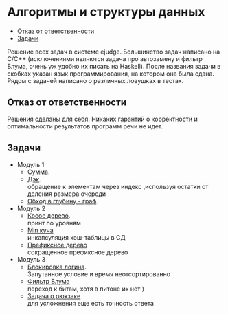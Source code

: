 <h1> Алгоритмы и структуры данных </h1>

* [Отказ от ответственности](#отказ-от-ответственности)
* [Задачи](#задачи)

Решение всех задач в системе ejudge. Большинство задач написано на C/C++ (исключениями являются задача про автозамену и
фильтр Блума, очень уж удобно их писать на Haskell). После названия задачи в скобках указан язык программирования, на
котором она была сдана. Рядом с задачей написано о различных ловушках в тестах.

## Отказ от ответственности

Решения сделаны для себя. Никаких гарантий о корректности и оптимальности результатов
программ речи не идет.

## Задачи

* Модуль 1
    * [Сумма](module1/1A.py).
    * [Дэк](module1/1B.py). <br>
      обращение к элементам через индекс ,используя остатки от деления размера очереди
    * [Обход в глубину - граф](module1/1C.py).<br>
* Модуль 2
    * [Косое дерево](module2/2B.py). <br>
      принт по уровням
    * [Min куча](module2/2C.py) <br>
      инкапсуляция хэш-таблицы в СД<br>
    * [Префиксное дерево](module2/2D.py) <br>
      сокращенное префиксное дерево<br>
* Модуль 3
    * [Блокировка логина](module3/3A.py). <br>
      Запутанное условие и время неотсортированно
    * [Фильтр Блума](module3/3B.py) <br>
      переход к битам, хотя в питоне их нет ) <br>
    * [Задача о рюкзаке](module3/3С.py) <br>
      для усложнения еще есть точность ответа<br>